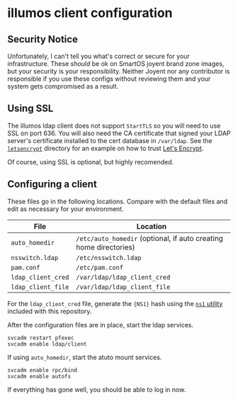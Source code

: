 # illumos client configuration

## Security Notice

Unfortunately, I can't tell you what's correct or secure for your
infrastructure. These *should* be ok on SmartOS joyent brand zone images,
but your security is your responsibility. Neither Joyent nor any contributor
is responsible if you use these configs without reviewing them and your system
gets compromised as a result.

## Using SSL

The illumos ldap client does not support `StartTLS` so you will need to use
SSL on port 636. You will also need the CA certificate that signed your LDAP
server's certificate installed to the cert database in `/var/ldap`. See the
[`letsencrypt`](../letsencrypt) directory for an example on how to trust
[Let's Encrypt](https://www.letsencrypt).

Of course, using SSL is optional, but highly recomended.

## Configuring a client

These files go in the following locations. Compare with the default files and
edit as necessary for your environment.

File               | Location
------------------ | --------
`auto_homedir`     | `/etc/auto_homedir` (optional, if auto creating home directories)
`nsswitch.ldap`    | `/etc/nsswitch.ldap`
`pam.conf`         | `/etc/pam.conf`
`ldap_client_cred` | `/var/ldap/ldap_client_cred`
`ldap_client_file` | `/var/ldap/ldap_client_file`

For the `ldap_client_cred` file, generate the `{NS1}` hash using the
[`ns1` utility](../ns1) included with this repository.

After the configuration files are in place, start the ldap services.

    svcadm restart pfexec
    svcadm enable ldap/client

If using `auto_homedir`, start the atuto mount services.

    svcadm enable rpc/bind
    svcadm enable autofs

If everything has gone well, you should be able to log in now.
